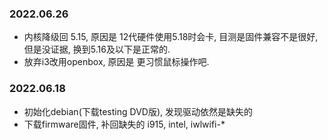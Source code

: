 ### 2022.06.26
- 内核降级回 5.15, 原因是 12代硬件使用5.18时会卡, 目测是固件兼容不是很好, 但是没证据, 换到5.16及以下是正常的.
- 放弃i3改用openbox, 原因是 更习惯鼠标操作吧.


### 2022.06.18
- 初始化debian(下载testing DVD版), 发现驱动依然是缺失的
- 下载firmware固件, 补回缺失的 i915, intel, iwlwifi-*
